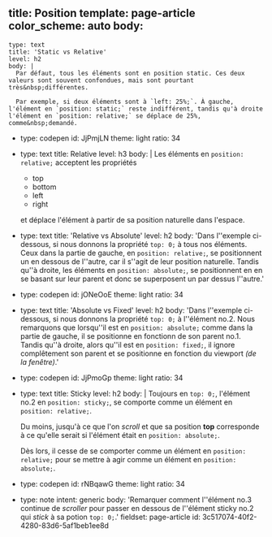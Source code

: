 title: Position
template: page-article
color_scheme: auto
body:
  -
    type: text
    title: 'Static vs Relative'
    level: h2
    body: |
      Par défaut, tous les éléments sont en position static. Ces deux valeurs sont souvent confondues, mais sont pourtant très&nbsp;différentes. 
      
      Par exemple, si deux éléments sont à `left: 25%;`. À gauche, l'élément en `position: static;` reste indifférent, tandis qu'à droite l'élément en `position: relative;` se déplace de 25%, comme&nbsp;demandé.
  -
    type: codepen
    id: JjPmjLN
    theme: light
    ratio: 34
  -
    type: text
    title: Relative
    level: h3
    body: |
      Les éléments en `position: relative;` acceptent les&nbsp;propriétés
      
      - top
      - bottom
      - left
      - right
      
      et déplace l'élément à partir de sa position naturelle dans&nbsp;l'espace.
  -
    type: text
    title: 'Relative vs Absolute'
    level: h2
    body: 'Dans l''exemple ci-dessous, si nous donnons la propriété `top: 0;` à tous nos éléments. Ceux dans la partie de gauche, en `position: relative;`, se positionnent un en dessous de l''autre, car il s''agit de leur position naturelle. Tandis qu''à droite, les éléments en `position: absolute;`, se positionnent en en se basant sur leur parent et donc se superposent un par dessus&nbsp;l''autre.'
  -
    type: codepen
    id: jONeOoE
    theme: light
    ratio: 34
  -
    type: text
    title: 'Absolute vs Fixed'
    level: h2
    body: 'Dans l''exemple ci-dessous, si nous donnons la propriété `top: 0;` à l''élément no.2. Nous remarquons que lorsqu''il est en `position: absolute;` comme dans la partie de gauche, il se positionne en fonctionn de son parent no.1. Tandis qu''à droite, alors qu''il est en `position: fixed;`, il ignore complêtement son parent et se positionne en fonction du viewport _(de la fenêtre)_.'
  -
    type: codepen
    id: JjPmoGp
    theme: light
    ratio: 34
  -
    type: text
    title: Sticky
    level: h2
    body: |
      Toujours en `top: 0;`, l'élément no.2 en `position: sticky;`, se comporte comme un élément en `position: relative;`. 
      
      Du moins, jusqu'à ce que l'on _scroll_ et que sa position **top** corresponde à ce qu'elle serait si l'élément était en `position: absolute;`. 
      
      Dès lors, il cesse de se comporter comme un élément en `position: relative;` pour se mettre à agir comme un élément en `position: absolute;`.
  -
    type: codepen
    id: rNBqawG
    theme: light
    ratio: 34
  -
    type: note
    intent: generic
    body: 'Remarquer comment l''élément no.3 continue de _scroller_ pour passer en dessous de l''élément sticky no.2 qui _stick_ à sa potion `top: 0;`.'
fieldset: page-article
id: 3c517074-40f2-4280-83d6-5af1beb1ee8d
